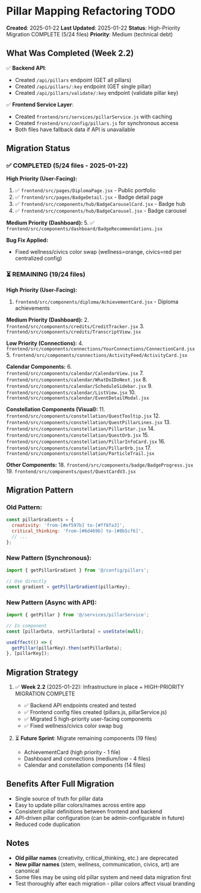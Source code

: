 # Pillar Mapping Refactoring TODO

**Created**: 2025-01-22
**Last Updated**: 2025-01-22
**Status**: High-Priority Migration COMPLETE (5/24 files)
**Priority**: Medium (technical debt)

## What Was Completed (Week 2.2)

✅ **Backend API**:
- Created `/api/pillars` endpoint (GET all pillars)
- Created `/api/pillars/:key` endpoint (GET single pillar)
- Created `/api/pillars/validate/:key` endpoint (validate pillar key)

✅ **Frontend Service Layer**:
- Created `frontend/src/services/pillarService.js` with caching
- Created `frontend/src/config/pillars.js` for synchronous access
- Both files have fallback data if API is unavailable

## Migration Status

### ✅ COMPLETED (5/24 files - 2025-01-22)

**High Priority (User-Facing):**
1. ✅ `frontend/src/pages/DiplomaPage.jsx` - Public portfolio
2. ✅ `frontend/src/pages/BadgeDetail.jsx` - Badge detail page
3. ✅ `frontend/src/components/hub/BadgeCarouselCard.jsx` - Badge hub
4. ✅ `frontend/src/components/hub/BadgeCarousel.jsx` - Badge carousel

**Medium Priority (Dashboard):**
5. ✅ `frontend/src/components/dashboard/BadgeRecommendations.jsx`

**Bug Fix Applied:**
- Fixed wellness/civics color swap (wellness=orange, civics=red per centralized config)

### ⏳ REMAINING (19/24 files)

**High Priority (User-Facing):**
1. `frontend/src/components/diploma/AchievementCard.jsx` - Diploma achievements

**Medium Priority (Dashboard):**
2. `frontend/src/components/credits/CreditTracker.jsx`
3. `frontend/src/components/credits/TranscriptView.jsx`

**Low Priority (Connections):**
4. `frontend/src/components/connections/YourConnections/ConnectionCard.jsx`
5. `frontend/src/components/connections/ActivityFeed/ActivityCard.jsx`

**Calendar Components:**
6. `frontend/src/components/calendar/CalendarView.jsx`
7. `frontend/src/components/calendar/WhatDoIDoNext.jsx`
8. `frontend/src/components/calendar/ScheduleSidebar.jsx`
9. `frontend/src/components/calendar/ListView.jsx`
10. `frontend/src/components/calendar/EventDetailModal.jsx`

**Constellation Components (Visual):**
11. `frontend/src/components/constellation/QuestTooltip.jsx`
12. `frontend/src/components/constellation/QuestPillarLines.jsx`
13. `frontend/src/components/constellation/PillarStar.jsx`
14. `frontend/src/components/constellation/QuestOrb.jsx`
15. `frontend/src/components/constellation/PillarInfoCard.jsx`
16. `frontend/src/components/constellation/PillarOrb.jsx`
17. `frontend/src/components/constellation/ParticleTrail.jsx`

**Other Components:**
18. `frontend/src/components/badge/BadgeProgress.jsx`
19. `frontend/src/components/quest/QuestCardV3.jsx`

## Migration Pattern

### Old Pattern:
```javascript
const pillarGradients = {
  creativity: 'from-[#ef597b] to-[#ff8fa3]',
  critical_thinking: 'from-[#6d469b] to-[#8b5cf6]',
  // ...
};
```

### New Pattern (Synchronous):
```javascript
import { getPillarGradient } from '@/config/pillars';

// Use directly
const gradient = getPillarGradient(pillarKey);
```

### New Pattern (Async with API):
```javascript
import { getPillar } from '@/services/pillarService';

// In component
const [pillarData, setPillarData] = useState(null);

useEffect(() => {
  getPillar(pillarKey).then(setPillarData);
}, [pillarKey]);
```

## Migration Strategy

1. ✅ **Week 2.2** (2025-01-22): Infrastructure in place + HIGH-PRIORITY MIGRATION COMPLETE
   - ✅ Backend API endpoints created and tested
   - ✅ Frontend config files created (pillars.js, pillarService.js)
   - ✅ Migrated 5 high-priority user-facing components
   - ✅ Fixed wellness/civics color swap bug

2. ⏳ **Future Sprint**: Migrate remaining components (19 files)
   - AchievementCard (high priority - 1 file)
   - Dashboard and connections (medium/low - 4 files)
   - Calendar and constellation components (14 files)

## Benefits After Full Migration

- Single source of truth for pillar data
- Easy to update pillar colors/names across entire app
- Consistent pillar definitions between frontend and backend
- API-driven pillar configuration (can be admin-configurable in future)
- Reduced code duplication

## Notes

- **Old pillar names** (creativity, critical_thinking, etc.) are deprecated
- **New pillar names** (stem, wellness, communication, civics, art) are canonical
- Some files may be using old pillar system and need data migration first
- Test thoroughly after each migration - pillar colors affect visual branding
